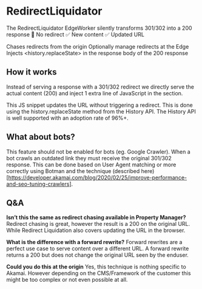# RedirectLiquidator
The RedirectLiquidator EdgeWorker silently transforms 301/302 into a 200 response
🎯 No redirect
✅ New content
✅ Updated URL

Chases redirects from the origin
Optionally manage redirects at the Edge
Injects <history.replaceState> in the response body of the 200 response

## How it works
Instead of serving a response with a 301/302 redirect we directly serve the actual content (200) and inject 1 extra line of JavaScript in the <head> section. 

This JS snippet updates the URL without triggering a redirect. This is done using the history.replaceState method from the History API. The History API is well supported with an adoption rate of 96%+.

## What about bots?

This feature should not be enabled for bots (eg. Google Crawler). When a bot crawls an outdated link they must receive the original 301/302 response.
This can be done based on User Agent matching or more correctly using Botman and the technique (described here)[https://developer.akamai.com/blog/2020/02/25/improve-performance-and-seo-tuning-crawlers].
  
  
  
## Q&A
**Isn’t this the same as redirect chasing available in Property Manager?**
Redirect chasing is great, however the result is a 200 on the original URL. While Redirect Liquidation also covers updating the URL in the browser.

**What is the difference with a forward rewrite?**
Forward rewrites are a perfect use case to serve content over a different URL. A forward rewrite returns a 200 but does not change the original URL seen by the enduser.

**Could you do this at the origin**
Yes, this technique is nothing specific to Akamai. However depending on the CMS/Framework  of the customer this might be too complex or not even possible at  all.


